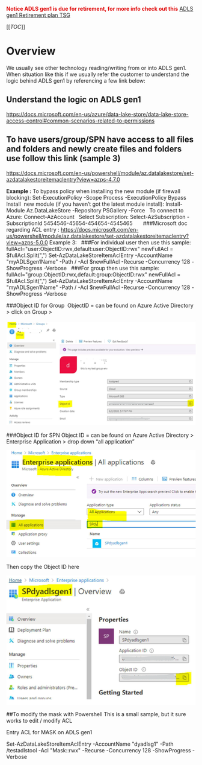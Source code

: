 <span style="color:#DF0101;">**Notice ADLS gen1 is due for retirement, for more info check out this**</span> [ADLS gen1 Retirement plan TSG](https://dev.azure.com/Supportability/Big%20Data/_wiki/wikis/Big-Data.wiki/444557/ADLS-gen-1-Retirement-plan)


[[_TOC_]]
# Overview
We usually see other technology reading/writing from or into ADLS gen1. When situation like this if we usually refer the customer to understand the logic behind ADLS gen1 by referencing a few link below:

## Understand the logic on ADLS gen1 
https://docs.microsoft.com/en-us/azure/data-lake-store/data-lake-store-access-control#common-scenarios-related-to-permissions

## To have users/group/SPN have access to all files and folders and newly create files and folders use follow this link (sample 3)
https://docs.microsoft.com/en-us/powershell/module/az.datalakestore/set-azdatalakestoreitemaclentry?view=azps-4.7.0

**Example :** 
To bypass policy when installing the new module (if firewall blocking):
Set-ExecutionPolicy -Scope Process -ExecutionPolicy Bypass
 
Install  new module (if you haven’t got the latest module install):
Install-Module Az.DataLakeStore -Repository PSGallery -Force
 
To connect to Azure:
Connect-AzAccount
 
Select Subscription: 
Select-AzSubscription -SubscriptionId 5454546-45654-454654-4545465
 
 
 
###Microsoft doc regarding ACL entry : https://docs.microsoft.com/en-us/powershell/module/az.datalakestore/set-azdatalakestoreitemaclentry?view=azps-5.0.0
Example 3:
 
###For individual user then use this sample:
fullAcl="user:ObjectID:rwx,default:user:ObjectID:rwx"
newFullAcl = $fullAcl.Split(",")
Set-AzDataLakeStoreItemAclEntry -AccountName "myADLSgen1Name" -Path / -Acl $newFullAcl -Recurse -Concurrency 128 -ShowProgress -Verbose
 
###For group then use this sample:
fullAcl="group:ObjectID:rwx,default:group:ObjectID:rwx"
newFullAcl = $fullAcl.Split(",")
Set-AzDataLakeStoreItemAclEntry -AccountName "myADLSgen1Name" -Path / -Acl $newFullAcl -Recurse -Concurrency 128 -ShowProgress -Verbose
 

###Object ID for Group 
ObjectID = can be found on Azure Active Directory > click on Group > 

![image.png](/.attachments/image-1e449e97-64b3-4586-b573-204ba0cf059c.png)

###Object ID for SPN
Object ID = can be found on Azure Active Directory > Enterprise Application > drop down “all application”

![image.png](/.attachments/image-59d6dfce-5e11-49be-a9d5-a845053027e9.png)

Then copy the Object ID here

![image.png](/.attachments/image-5b6d3bb0-fdd4-4bd8-bd71-2aece0fae05e.png)

##To modify the mask with Powershell 
This is a small sample, but it sure works to edit / modify ACL

Entry ACL for MASK on ADLS gen1

Set-AzDataLakeStoreItemAclEntry -AccountName "dyadlsg1" -Path /testadlstool -Acl "Mask::rwx" -Recurse -Concurrency 128 -ShowProgress -Verbose



